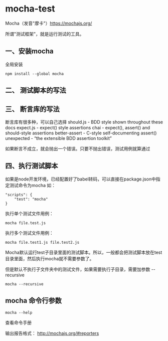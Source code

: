 # mocha-test

Mocha（发音"摩卡"）https://mochajs.org/

所谓"测试框架"，就是运行测试的工具。

## 一、安装mocha

全局安装

    npm install --global mocha


## 二、 测试脚本的写法

## 三、 断言库的写法

断言库有很多种，可以自己选择
should.js - BDD style shown throughout these docs
expect.js - expect() style assertions
chai - expect(), assert() and should-style assertions
better-assert - C-style self-documenting assert()
unexpected - “the extensible BDD assertion toolkit”

如果断言不成立，就会抛出一个错误。只要不抛出错误，测试用例就算通过

## 四、执行测试脚本
如果是node开发环境，已经配置好了babel转码，可以直接在package.json中指定测试命令为mocha
如：

    "scripts": {
        "test": "mocha"
    }

执行单个测试文件用例：
   
    mocha file.test.js

执行多个测试文件用例：

    mocha file.test1.js file.test2.js

Mocha默认运行test子目录里面的测试脚本。所以，一般都会把测试脚本放在test目录里面，然后执行mocha就不需要参数了。

但是默认不执行子文件夹中的测试文件，如果需要执行子目录，需要加参数 --recursive

    mocha --recursive

## mocha 命令行参数

    mocha --help

查看命令手册
    
输出报告格式： http://mochajs.org/#reporters
    